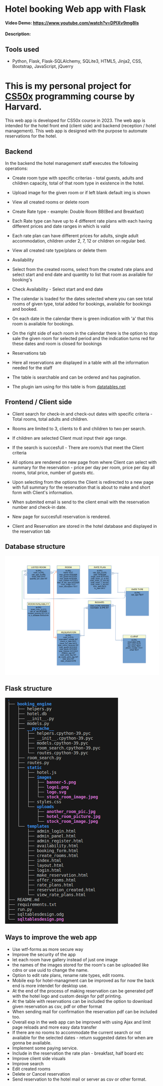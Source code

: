 # Hotel booking Web app with Flask
#### Video Demo:  <https://www.youtube.com/watch?v=DPIXv9mg8Is>
#### Description:

## Tools used
- Python, Flask, Flask-SQLAlchemy, SQLite3, HTML5, Jinja2, CSS, Bootstrap, JavaScript, jQuerry

# This is my personal project for [CS50x](https://cs50.harvard.edu/x/2023/) programming course by Harvard.
This web app is developed for CS50x course in 2023. The web app is intended for the hotel front end (client side) and backend (reception / hotel management).
This web app is designed with the purpose to automate reservations for the hotel.

## Backend
In the backend the hotel management staff executes the following operations:

- Create room type with specific criterias - total guests, adults and children capacity, total of that room type in existence in the hotel.
- Upload image for the given room or if left blank default img is shown
- View all created rooms or delete room

- Create Rate type - example: Double Room BB(Bed and Breakfast)
- Each Rate type can have up to 4 different rate plans with each having different prices and date ranges in which is valid
- Each rate plan can have different prices for adults, single adult accommodation, children under 2, 7, 12 or children on regular bed.
- View all created rate type/plans or delete them

- Availability
- Select from the created rooms, select from the created rate plans and select start and end date and quantity to list that room as available for booking's
- Check Availability - Select start and end date
- The calendar is loaded for the dates selected where you can see total rooms of given type, total added for bookings, available for bookings and booked.
- On each date in the calendar there is green indication with 'a' that this room is available for bookings.
- On the right side of each room in the calendar there is the option to stop sale the given room for selected period and the indication turns red for these dates and room is closed for bookings

- Reservations tab
- Here all reservations are displayed in a table with all the information needed for the staff
- The table is searchable and can be ordered and has pagination.
- The plugin iam using for this table is from [datatables.net](https://datatables.net/) 

## Frontend / Client side

- Client search for check-in and check-out dates with specific criteria - Total rooms, total adults and children. 
- Rooms are limited to 3, clients to 6 and children to two per search.
- If children are selected Client must input their age range.

- If the search is succesfull - There are room/s that meet the Client criteria
- All options are rendered on new page from where Client can select  with summary for the reservation - price per day per room, price per day all rooms, total price, number of  guests etc.
- Upon selecting from the options the Client is redirected to a new page with full summary for the reservation that is about to make and short form with Client's information.
- When submited email is send to the client email with the reservation number and check-in date.
- New page for succesfull reservation is rendered.

- Client and Reservation are stored in the hotel database and displayed in the reservation tab

## Database structure
![Model](https://github.com/Acrofil/cs50x-final-project/blob/main/sqltablesdesign.png)

## Flask structure
![Model](https://github.com/Acrofil/cs50x-final-project/blob/main/treestructure.png)

## Ways to improve the web app

- Use wtf-forms as more secure way
- Improve the security of the app
- let each room have gallery instead of just one image
- the names of the images stored for the room's can be uploaded like cdns or use uuid to change the name.
- Option to edit rate plans, rename rate types, edit rooms.
- Mobile exp for hotel-managment can be improved as for now the back end is more intendet for desktop use.
- At the end of the process of making reservation can be generated pdf with the hotel logo and custom design for pdf printing.
- At the table with reservations can be included the option to download given reservation as csv, pdf or other format
- When sending mail for confirmation the reservation pdf can be included too.
- Overall exp in the web app can be improved with using Ajax and limit page reloads and more easy data transfer
- If there are no rooms to accommodate the current search or not available for the selected dates - return suggested dates for when are gonna be available.
- Implement some paying service.
- Include in the reservation the rate plan - breakfast, half board etc
- Improve client side visuals
- Improve search
- Edit created rooms
- Delete or Cancel reservation
- Send reservation to the hotel mail or server as csv or other format.

